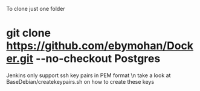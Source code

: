 To clone just one folder
# git clone https://github.com/ebymohan/Docker.git --no-checkout Postgres
Jenkins only support ssh key pairs in PEM format \n take a look at BaseDebian/createkeypairs.sh on how to create these keys
